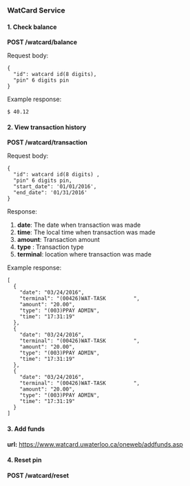 ### WatCard Service
#### 1. Check balance
__POST /watcard/balance__

Request body:
```
{
  "id": watcard id(8 digits),
  "pin" 6 digits pin
}
```
Example response:
```
$ 40.12
```
#### 2. View transaction history
__POST /watcard/transaction__

Request body:
```
{
  "id": watcard id(8 digits) ,
  "pin" 6 digits pin,
  "start_date": '01/01/2016',
  "end_date": '01/31/2016'
}
```
Response:
1. **date**: The date when transaction was made
2. **time**: The local time when transaction was made
3. **amount**: Transaction amount
4. **type** : Transaction type
5. **terminal**: location where transaction was made

Example response:
```
[
  {
    "date": "03/24/2016",
    "terminal": "(00426)WAT-TASK         ",
    "amount": "20.00",
    "type": "(003)PPAY ADMIN",
    "time": "17:31:19"
  },
  {
    "date": "03/24/2016",
    "terminal": "(00426)WAT-TASK         ",
    "amount": "20.00",
    "type": "(003)PPAY ADMIN",
    "time": "17:31:19"
  },
  {
    "date": "03/24/2016",
    "terminal": "(00426)WAT-TASK         ",
    "amount": "20.00",
    "type": "(003)PPAY ADMIN",
    "time": "17:31:19"
  }
]
```
#### 3. Add funds
__url:__ https://www.watcard.uwaterloo.ca/oneweb/addfunds.asp


#### 4. Reset pin
__POST /watcard/reset__
